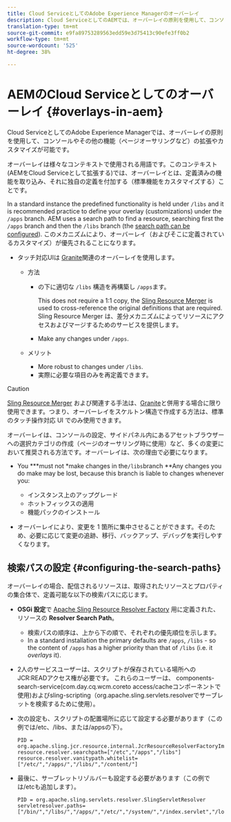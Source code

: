 ```yaml
---
title: Cloud ServiceとしてのAdobe Experience Managerのオーバーレイ
description: Cloud ServiceとしてのAEMでは、オーバーレイの原則を使用して、コンソールやその他の機能を拡張およびカスタマイズできます
translation-type: tm+mt
source-git-commit: e9fa89753289563edd59e3d75413c90efe3ff0b2
workflow-type: tm+mt
source-wordcount: '525'
ht-degree: 38%

---
```



# AEMのCloud Serviceとしてのオーバーレイ {#overlays-in-aem}

Cloud ServiceとしてのAdobe Experience Managerでは、オーバーレイの原則を使用して、コンソールやその他の機能（ページオーサリングなど）の拡張やカスタマイズが可能です。

<!--
Adobe Experience Manager as a Cloud Service uses the principle of overlays to allow you to extend and customize the [consoles](/help/sites-developing/customizing-consoles-touch.md) and other functionality (for example, [page authoring](/help/sites-developing/customizing-page-authoring-touch.md)).
-->

オーバーレイは様々なコンテキストで使用される用語です。このコンテキスト(AEMをCloud Serviceとして拡張する)では、オーバーレイとは、定義済みの機能を取り込み、それに独自の定義を付加する（標準機能をカスタマイズする）ことです。

In a standard instance the predefined functionality is held under `/libs` and it is recommended practice to define your overlay (customizations) under the `/apps` branch. AEM uses a search path to find a resource, searching first the `/apps` branch and then the `/libs` branch (the [search path can be configured](#configuring-the-search-paths)). このメカニズムにより、オーバーレイ（およびそこに定義されているカスタマイズ）が優先されることになります。

* タッチ対応UIは [Granite](https://helpx.adobe.com/experience-manager/6-5/sites/developing/using/reference-materials/granite-ui/api/index.html)関連のオーバーレイを使用します。

   * 方法

      * の下に適切な `/libs` 構造を再構築し `/apps`ます。

         This does not require a 1:1 copy, the [Sling Resource Merger](/help/implementing/developing/introduction/sling-resource-merger.md) is used to cross-reference the original definitions that are required. Sling Resource Merger は、差分メカニズムによってリソースにアクセスおよびマージするためのサービスを提供します。

      * Make any changes under `/apps`.
   * メリット

      * More robust to changes under `/libs`.
      * 実際に必要な項目のみを再定義できます。


<!-- Still links to reference material in 6.5 -->

>[!CAUTION]
>
>[Sling Resource Merger](/help/implementing/developing/introduction/sling-resource-merger.md) および関連する手法は、[Granite](https://helpx.adobe.com/experience-manager/6-5/sites/developing/using/reference-materials/granite-ui/api/index.html)と併用する場合に限り使用できます。つまり、オーバーレイをスケルトン構造で作成する方法は、標準のタッチ操作対応 UI でのみ使用できます。

オーバーレイは、コンソールの設定、サイドパネル内にあるアセットブラウザーへの選択カテゴリの作成（ページのオーサリング時に使用）など、多くの変更において推奨される方法です。オーバーレイは、次の理由で必要になります。

<!--
Overlays are the recommended method for many changes, such as [configuring your consoles](/help/sites-developing/customizing-consoles-touch.md#create-a-custom-console) or [creating your selection category to the asset browser in the side panel](/help/sites-developing/customizing-page-authoring-touch.md#add-new-selection-category-to-asset-browser) (used when authoring pages). They are required as:
-->

* You ***must not *make changes in the`/libs`branch **Any changes you do make may be lost, because this branch is liable to changes whenever you:

   * インスタンス上のアップグレード
   * ホットフィックスの適用
   * 機能パックのインストール

* オーバーレイにより、変更を 1 箇所に集中させることができます。そのため、必要に応じて変更の追跡、移行、バックアップ、デバッグを実行しやすくなります。

## 検索パスの設定 {#configuring-the-search-paths}

オーバーレイの場合、配信されるリソースは、取得されたリソースとプロパティの集合体で、定義可能な以下の検索パスに応じます。

* **OSGi 設定**&#x200B;で [Apache Sling Resource Resolver Factory](/help/implementing/deploying/configuring-osgi.md) 用に定義された、リソースの **Resolver Search Path**。

   * 検索パスの順序は、上から下の順で、それぞれの優先順位を示します。
   * In a standard installation the primary defaults are `/apps`, `/libs` - so the content of `/apps` has a higher priority than that of `/libs` (i.e. it *overlays* it).

* 2人のサービスユーザーは、スクリプトが保存されている場所へのJCR:READアクセス権が必要です。 これらのユーザーは、 components-search-service(com.day.cq.wcm.coreto access/cacheコンポーネントで使用)およびsling-scripting（org.apache.sling.servlets.resolverでサーブレットを検索するために使用）。
* 次の設定も、スクリプトの配置場所に応じて設定する必要があります（この例では/etc、/libs、または/appsの下）。

   ```
   PID = org.apache.sling.jcr.resource.internal.JcrResourceResolverFactoryImpl
   resource.resolver.searchpath=["/etc","/apps","/libs"]
   resource.resolver.vanitypath.whitelist=["/etc/","/apps/","/libs/","/content/"]
   ```

* 最後に、サーブレットリゾルバーも設定する必要があります（この例では/etcも追加します）。

   ```
   PID = org.apache.sling.servlets.resolver.SlingServletResolver
   servletresolver.paths=["/bin/","/libs/","/apps/","/etc/","/system/","/index.servlet","/login.servlet","/services/"]
   ```

<!--
## Example of Usage {#example-of-usage}

Some examples are covered when:

* [Customizing the Consoles](/help/sites-developing/customizing-consoles-touch.md)
* [Customizing Page Authoring](/help/sites-developing/customizing-page-authoring-touch.md)
-->
